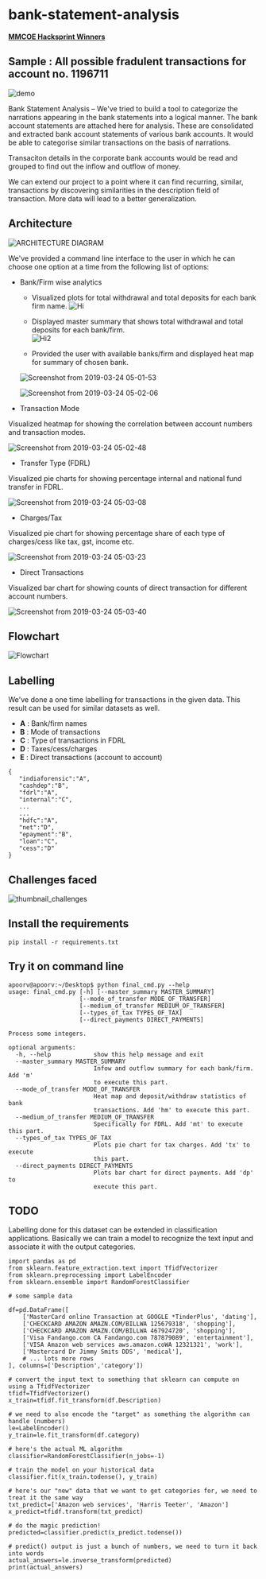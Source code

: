 # bank-statement-analysis

**[MMCOE Hacksprint Winners](https://indiaforensic.com/hacksprint/)**

## Sample : All possible fradulent transactions for account no. 1196711

![demo](https://i.imgur.com/FEmZKSk.png)

Bank Statement Analysis – We've tried to build a tool to categorize the narrations appearing in the bank statements into a logical manner. The bank account statements are attached here for analysis. These are consolidated and extracted bank account statements of various bank accounts. It would be able to categorise similar transactions on the basis of narrations. 

Transaciton details in the corporate bank accounts would be read and grouped to find out the inflow and outflow of money.

We can extend our project to a point where it can find recurring, similar, transactions by discovering similarities in the description field of transaction. More data will lead to a better generalization.

## Architecture

![ARCHITECTURE DIAGRAM](https://user-images.githubusercontent.com/31184004/54874319-137dd380-4e0f-11e9-9df0-5c11b8352184.jpg)

We've provided a command line interface to the user in which he can choose one option at a time from the following list of options:

* Bank/Firm wise analytics

  * Visualized plots for total withdrawal and total deposits for each bank firm name.
  ![Hi](https://user-images.githubusercontent.com/31184004/54874234-f9db8c80-4e0c-11e9-83aa-c1f8e1da0c85.png)
  
  * Displayed master summary that shows total withdrawal and total deposits for each bank/firm.  
  ![Hi2](https://user-images.githubusercontent.com/31184004/54874241-298a9480-4e0d-11e9-943c-fb0c1c8ae50b.PNG)

  * Provided the user with available banks/firm and displayed heat map for summary of chosen bank.
  
  ![Screenshot from 2019-03-24 05-01-53](https://user-images.githubusercontent.com/31184004/54874257-7a9a8880-4e0d-11e9-8db7-314141798de7.png)
  
  ![Screenshot from 2019-03-24 05-02-06](https://user-images.githubusercontent.com/31184004/54874260-82f2c380-4e0d-11e9-8418-be993db5061b.png)
  
* Transaction Mode

Visualized heatmap for showing the correlation between account numbers and transaction modes.

![Screenshot from 2019-03-24 05-02-48](https://user-images.githubusercontent.com/31184004/54874268-b1709e80-4e0d-11e9-83fe-3f39bea1e7ed.png)

  
* Transfer Type (FDRL)

Visualized pie charts for showing percentage internal and national fund transfer in FDRL.

![Screenshot from 2019-03-24 05-03-08](https://user-images.githubusercontent.com/31184004/54874273-c9e0b900-4e0d-11e9-8dfd-4912044a3169.png)


* Charges/Tax

Visualized pie chart for showing percentage share of each type of charges/cess like tax, gst, income etc.

![Screenshot from 2019-03-24 05-03-23](https://user-images.githubusercontent.com/31184004/54874285-e41a9700-4e0d-11e9-8c0f-ca09d2756591.png)

* Direct Transactions

Visualized bar chart for showing counts of direct transaction for different account numbers.


![Screenshot from 2019-03-24 05-03-40](https://user-images.githubusercontent.com/31184004/54874289-fb598480-4e0d-11e9-8cd5-dffb8ce06583.png)

## Flowchart

![Flowchart](https://user-images.githubusercontent.com/31184004/54874317-0eb91f80-4e0f-11e9-8fdb-acc9c42b4444.jpg)

## Labelling

We've done a one time labelling for transactions in the given data. This result can be used for similar datasets as well.

* **A** : Bank/firm names
* **B** : Mode of transactions
* **C** : Type of transactions in FDRL
* **D** : Taxes/cess/charges
* **E** : Direct transactions (account to account)

```
{
   "indiaforensic":"A",
   "cashdep":"B",
   "fdrl":"A",
   "internal":"C",
   ...
   ...
   "hdfc":"A",
   "net":"D",
   "epayment":"B",
   "loan":"C",
   "cess":"D"
}
```

## Challenges faced

![thumbnail_challenges](https://user-images.githubusercontent.com/31184004/54874589-758d0780-4e14-11e9-9c5a-f2d899ad795f.jpg)

## Install the requirements

```
pip install -r requirements.txt
```

## Try it on command line 
```
apoorv@apoorv:~/Desktop$ python final_cmd.py --help
usage: final_cmd.py [-h] [--master_summary MASTER_SUMMARY]
                    [--mode_of_transfer MODE_OF_TRANSFER]
                    [--medium_of_transfer MEDIUM_OF_TRANSFER]
                    [--types_of_tax TYPES_OF_TAX]
                    [--direct_payments DIRECT_PAYMENTS]

Process some integers.

optional arguments:
  -h, --help            show this help message and exit
  --master_summary MASTER_SUMMARY
                        Infow and outflow summary for each bank/firm. Add 'm'
                        to execute this part.
  --mode_of_transfer MODE_OF_TRANSFER
                        Heat map and deposit/withdraw statistics of bank
                        transactions. Add 'hm' to execute this part.
  --medium_of_transfer MEDIUM_OF_TRANSFER
                        Specifically for FDRL. Add 'mt' to execute this part.
  --types_of_tax TYPES_OF_TAX
                        Plots pie chart for tax charges. Add 'tx' to execute
                        this part.
  --direct_payments DIRECT_PAYMENTS
                        Plots bar chart for direct payments. Add 'dp' to
                        execute this part.

```

## TODO

Labelling done for this dataset can be extended in classification applications. Basically we can train a model to recognize the text input and associate it with the output categories. 

```
import pandas as pd
from sklearn.feature_extraction.text import TfidfVectorizer
from sklearn.preprocessing import LabelEncoder
from sklearn.ensemble import RandomForestClassifier

# some sample data

df=pd.DataFrame([
    ['MasterCard online Transaction at GOOGLE *TinderPlus', 'dating'],
    ['CHECKCARD AMAZON AMAZN.COM/BILLWA 125679318', 'shopping'],
    ['CHECKCARD AMAZON AMAZN.COM/BILLWA 467924720', 'shopping'],
    ['Visa Fandango.com CA Fandango.com 787879089', 'entertainment'],
    ['VISA Amazon web services aws.amazon.coWA 12321321', 'work'],
    ['Mastercard Dr Jimmy Smits DDS', 'medical'],
    # ... lots more rows
], columns=['Description','category'])

# convert the input text to something that sklearn can compute on using a TfidfVectorizer
tfidf=TfidfVectorizer()
x_train=tfidf.fit_transform(df.Description)

# we need to also encode the "target" as something the algorithm can handle (numbers)
le=LabelEncoder()
y_train=le.fit_transform(df.category)

# here's the actual ML algorithm
classifier=RandomForestClassifier(n_jobs=-1)

# train the model on your historical data
classifier.fit(x_train.todense(), y_train)

# here's our "new" data that we want to get categories for, we need to treat it the same way
txt_predict=['Amazon web services', 'Harris Teeter', 'Amazon']
x_predict=tfidf.transform(txt_predict)

# do the magic prediction!
predicted=classifier.predict(x_predict.todense())

# predict() output is just a bunch of numbers, we need to turn it back into words
actual_answers=le.inverse_transform(predicted)
print(actual_answers)
```

